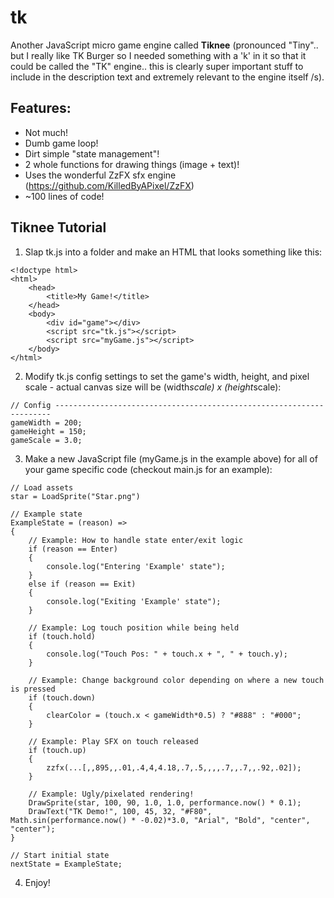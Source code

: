 # tk
Another JavaScript micro game engine called **Tiknee** (pronounced "Tiny".. but I really like TK Burger so I needed something with a 'k' in it so that it could be called the "TK" engine.. this is clearly super important stuff to include in the description text and extremely relevant to the engine itself /s).

## Features:
+ Not much!
+ Dumb game loop!
+ Dirt simple "state management"!
+ 2 whole functions for drawing things (image + text)!
+ Uses the wonderful ZzFX sfx engine (https://github.com/KilledByAPixel/ZzFX)
+ ~100 lines of code!

## Tiknee Tutorial
1. Slap tk.js into a folder and make an HTML that looks something like this:

```
<!doctype html>
<html>
    <head>
        <title>My Game!</title>
    </head>
    <body>
        <div id="game"></div>
        <script src="tk.js"></script>
        <script src="myGame.js"></script>
    </body>
</html>
```

2. Modify tk.js config settings to set the game's width, height, and pixel scale - actual canvas size will be (width*scale) x (height*scale):

```
// Config ---------------------------------------------------------------------
gameWidth = 200;
gameHeight = 150;
gameScale = 3.0;
```

3. Make a new JavaScript file (myGame.js in the example above) for all of your game specific code (checkout main.js for an example):

```
// Load assets
star = LoadSprite("Star.png")

// Example state
ExampleState = (reason) =>
{
    // Example: How to handle state enter/exit logic
    if (reason == Enter)
    {
        console.log("Entering 'Example' state");
    }
    else if (reason == Exit)
    {
        console.log("Exiting 'Example' state");
    }

    // Example: Log touch position while being held
    if (touch.hold)
    {
        console.log("Touch Pos: " + touch.x + ", " + touch.y);
    }

    // Example: Change background color depending on where a new touch is pressed
    if (touch.down)
    {
        clearColor = (touch.x < gameWidth*0.5) ? "#888" : "#000";
    }

    // Example: Play SFX on touch released
    if (touch.up)
    {
        zzfx(...[,,895,,.01,.4,4,4.18,.7,.5,,,,.7,,.7,,.92,.02]);
    }

    // Example: Ugly/pixelated rendering!
    DrawSprite(star, 100, 90, 1.0, 1.0, performance.now() * 0.1);
    DrawText("TK Demo!", 100, 45, 32, "#F80", Math.sin(performance.now() * -0.02)*3.0, "Arial", "Bold", "center", "center");
}

// Start initial state
nextState = ExampleState;
```

4. Enjoy!